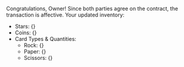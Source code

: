 Congratulations, Owner! Since both parties agree on the contract, the transaction is affective. Your updated inventory:
- Stars: {}
- Coins: {}
- Card Types & Quantities:
  - Rock: {}
  - Paper: {}
  - Scissors: {}